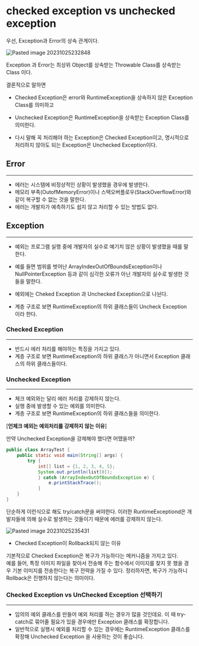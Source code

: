 # checked exception vs unchecked exception

우선, Exception과 Error의 상속 관계이다.

![Pasted image 20231025232848](https://github.com/hyeonjaez/Cs-study/assets/50399586/c26323a7-625f-468c-804b-a8a808ee527d)

Exception 과 Error는 최상위 Object를 상속받는 Throwable Class를 상속받는 Class 이다.

결론적으로 말하면 
- Checked Exception은 error와 RuntimeException을 상속하지 않은 Exception Class를 의미하고
- Unchecked Exception은 RuntimeException을 상속받는 Exception Class를 의미한다.

- 다시 말해 꼭 처리해야 하는 Exception은 Checked Exception이고,
명시적으로 처리하지 않아도 되는 Exception은 Unchecked Exception이다.




## Error
---

- 에러는 시스템에 비정상적인 상황이 발생했을 경우에 발생한다.
- 메모리 부족(OutofMemoryError)이나 스택오버플로우(StackOverflowError)와 같이 복구할 수 없는 것을 말한다.
- 에러는 개발자가 예측하기도 쉽지 않고 처리할 수 있는 방법도 없다.



## Exception
---

- 예외는 프로그램 실행 중에 개발자의 실수로 예기치 않은 상황이 발생했을 때를 말한다.
- 예를 들면 범위를 벗어난 ArrayIndexOutOfBoundsException이나 NullPointerException 등과 같이 심각한 오류가 아닌 개발자의 실수로 발생한 것들을 말한다.

- 예외에는 Cheked Exception 과 Unchecked Exception으로 나뉜다.
- 계층 구조로 보면 RuntimeException의 하위 클래스들이 Uncheck Exception 이라 한다.


### Checked Exception
---

- 반드시 에러 처리를 해야하는 특징을 가지고 있다.
- 계층 구조로 보면 RuntimeException의 하위 클래스가 아니면서 Exception 클래스의 하위 클래스들이다.



### Unchecked Exception
---
- 체크 예외와는 달리 에러 처리를 강제하지 않는다.
- 실행 중에 발생할 수 있는 예외를 의미한다.
- 계층 구조로 보면 RuntimeException의 하위 클래스들을 의미한다.



[**언체크 예외는 예외처리를 강제하지 않는 이유**]

만약 Unchecked Exception을 강제해야 했다면 어땠을까?

```java
public class ArrayTest { 
	public static void main(String[] args) { 
		try { 
			int[] list = {1, 2, 3, 4, 5};
			System.out.println(list[0]); 
			} catch (ArrayIndexOutOfBoundsException e) { 
				e.printStackTrace(); 
			} 
	} 
}
```

단순하게 이런식으로 해도 try/catch문을 써야한다. 
이러한 RuntimeExceptiond은 개발자들에 의해 실수로 발생하는 것들이기 때문에 에러를 강제하지 않는다.




![Pasted image 20231025235431](https://github.com/hyeonjaez/Cs-study/assets/50399586/08149bfd-65f9-4c8f-94f7-028dbfd8af67)



- Checked Exception이 Rollback되지 않는 이유

기본적으로 Checked Exception은 복구가 가능하다는 메커니즘을 가지고 있다.  
예를 들어, 특정 이미지 파일을 찾아서 전송해 주는 함수에서 이미지를 찾지 못 했을 경우 기본 이미지를 전송한다는 복구 전략을 가질 수 있다. 정리하자면, 복구가 가능하니 Rollback은 진행하지 않는다는 의미이다.




### Checked Exception vs UnChecked Exception 선택하기
---

- 임의의 예외 클래스를 만들어 예외 처리를 하는 경우가 많을 것인데요. 이 때 try-catch로 묶어줄 필요가 있을 경우에만 Exception 클래스를 확장합니다.
-  일반적으로 실행시 예외를 처리할 수 있는 경우에는 RuntimeException 클래스를 확장해 Unchecked Exception 을 사용하는 것이 좋습니다.
